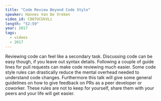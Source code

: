 ```yaml
---
title: "Code Review Beyond Code Style"
speaker: Hannes Van De Vreken
video_id: C087UCUkVLc
length: "52:59"
year: 2017
tags:
  - videos
  - 2017
---
```


Reviewing code can feel like a secondary task. Discussing code can be easy though, if you leave out syntax details. Following a couple of guide lines for pull requests can make code reviewing much easier. Some code style rules can drastically reduce the mental overhead needed to understand code changes. Furthermore this talk will give some general guidelines on how to give feedback on PRs as a peer developer or coworker. These rules are not to keep for yourself, share them with your peers and your life will get easier.
